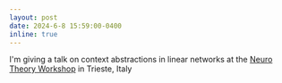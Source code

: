 ```yaml
---
layout: post
date: 2024-6-8 15:59:00-0400
inline: true
---
```


I'm giving a talk on context abstractions in linear networks at the <a href='https://indico.ictp.it/event/10481/overview'>Neuro Theory Workshop</a> in Trieste, Italy